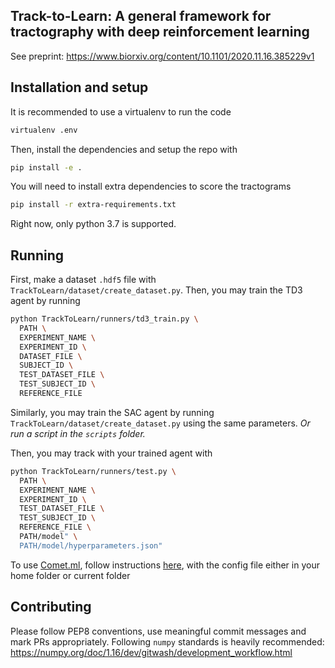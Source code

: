 ## Track-to-Learn: A general framework for tractography with deep reinforcement learning

See preprint: https://www.biorxiv.org/content/10.1101/2020.11.16.385229v1

## Installation and setup

It is recommended to use a virtualenv to run the code

``` bash
virtualenv .env
```

Then, install the dependencies and setup the repo with

``` bash
pip install -e .
```

You will need to install extra dependencies to score the tractograms

``` bash
pip install -r extra-requirements.txt
```

Right now, only python 3.7 is supported.

## Running

First, make a dataset `.hdf5` file with `TrackToLearn/dataset/create_dataset.py`.
Then, you may train the TD3 agent by running

```bash
python TrackToLearn/runners/td3_train.py \
  PATH \
  EXPERIMENT_NAME \
  EXPERIMENT_ID \
  DATASET_FILE \
  SUBJECT_ID \
  TEST_DATASET_FILE \
  TEST_SUBJECT_ID \
  REFERENCE_FILE
```

Similarly, you may train the SAC agent by running `TrackToLearn/dataset/create_dataset.py` using the same parameters. *Or run a script in the `scripts` folder.*

Then, you may track with your trained agent with

```bash
python TrackToLearn/runners/test.py \
  PATH \
  EXPERIMENT_NAME \
  EXPERIMENT_ID \
  TEST_DATASET_FILE \
  TEST_SUBJECT_ID \
  REFERENCE_FILE \
  PATH/model" \
  PATH/model/hyperparameters.json"
```

To use [Comet.ml](https://www.comet.ml/), follow instructions [here](https://www.comet.ml/docs/python-sdk/advanced/#python-configuration), with the config file either in your home folder or current folder

## Contributing

Please follow PEP8 conventions, use meaningful commit messages and mark PRs appropriately. Following `numpy` standards is heavily recommended: https://numpy.org/doc/1.16/dev/gitwash/development_workflow.html
